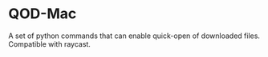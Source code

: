 # QOD-Mac
A set of python commands that can enable quick-open of downloaded files. Compatible with raycast.
